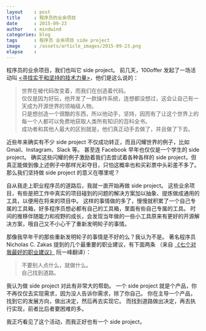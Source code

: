 ```yaml
---
layout    : post
title     : 程序员的业余项目
date      : 2015-09-23
author    : mindwind
categories: blog
tags      : 程序员 业余项目 side project
image     : /assets/article_images/2015-09-23.png
elapse    :
---
```


程序员的业余项目，我们也叫它 side project。
前几天，100offer 发起了一场活动叫 [<寻找实干和坚持的技术力量>](http://i.100offer.com/)，他们是这么说的：

  > 世界在被代码改变着，而我们在创造着代码。  
  > 仅仅是因为好玩，他开发了一款操作系统，连想都没想过，这会让自己有一天成为开源世界的领袖级人物。  
  > 只是想创造一个很酷的东西，所以他动手，坚持，因而有了让这个世界上的每一个人都可以免费地获取人类所有知识的百科全书。  
  > 成功者和其他人最大的区别就是，他们真正动手去做了，并且做了下去。

近些年来确实有不少 side project 不仅成功转正，而且闪耀世界的例子，比如 Gmail、Instagram、Slack 等。
甚至连 Facebook 早年也仅仅是一个学生的 side project。
确实这些闪耀的例子激励着我们去尝试着各种各样的 side project，但真正能做到像上述例子中那样光彩夺目，只怕这概率也和买彩票中头彩差不多了。
那么我们坚持做 side project 的意义在哪里呢？

自从我走上职业程序员的道路后，我就一直开始再做 side project。
这些业余项目，有些是把工作中真实的项目碰到的问题的解决方案加以抽象、提炼做成通用的工具，以便用在将来的项目中。
这样的事情做的多了，慢慢就积累了一个自己专属的工具箱，好多程序员想必都有自己的工具箱，里面有些自己专属的工具。
时间的推移伴随能力和视野的成长，会发现当年做的一些小工具原来有更好的开源解决方案，哦自己又不小心干了重新发明轮子的事情。

那像我早年干的那些重新发明轮子的事情是不好的么？我认为不是。
著名程序员 Nicholas C. Zakas 提到的几个最重要的职业建议，有下面两条
（来自 [《七个对我最好的职业建议》](http://www.ruanyifeng.com/blog/2015/09/career-advice.html) 阮一峰翻译）：

  > 不要别人点什么，就做什么。  
  > 自己找到道路。  

我认为做 side project 对此有非常大的帮助。
一个 side project 就是个产品，你不再仅仅去实现需求，因为没人告诉你需求，除了你自己。
你在主导一个产品，找到它的发展方向，做出决定，然后再去实现它。
而找到道路做出决定，再去执行实现，前者比后者要困难的多。



我正巧看见了这个活动，而我正好也有一个 side project，
